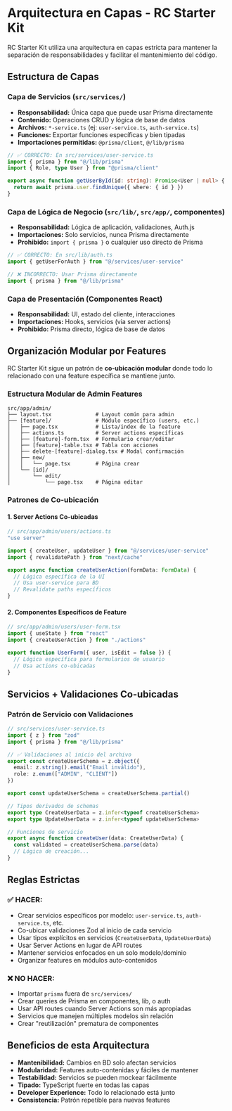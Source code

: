 # Arquitectura en Capas - RC Starter Kit

RC Starter Kit utiliza una arquitectura en capas estricta para mantener la separación de responsabilidades y facilitar el mantenimiento del código.

## **Estructura de Capas**

### **Capa de Servicios (`src/services/`)**
- **Responsabilidad:** Única capa que puede usar Prisma directamente
- **Contenido:** Operaciones CRUD y lógica de base de datos
- **Archivos:** `*-service.ts` (ej: `user-service.ts`, `auth-service.ts`)
- **Funciones:** Exportar funciones específicas y bien tipadas
- **Importaciones permitidas:** `@prisma/client`, `@/lib/prisma`

```typescript
// ✅ CORRECTO: En src/services/user-service.ts
import { prisma } from "@/lib/prisma"
import { Role, type User } from "@prisma/client"

export async function getUserById(id: string): Promise<User | null> {
  return await prisma.user.findUnique({ where: { id } })
}
```

### **Capa de Lógica de Negocio (`src/lib/`, `src/app/`, componentes)**
- **Responsabilidad:** Lógica de aplicación, validaciones, Auth.js
- **Importaciones:** Solo servicios, nunca Prisma directamente
- **Prohibido:** `import { prisma }` o cualquier uso directo de Prisma

```typescript
// ✅ CORRECTO: En src/lib/auth.ts
import { getUserForAuth } from "@/services/user-service"

// ❌ INCORRECTO: Usar Prisma directamente
import { prisma } from "@/lib/prisma"
```

### **Capa de Presentación (Componentes React)**
- **Responsabilidad:** UI, estado del cliente, interacciones
- **Importaciones:** Hooks, servicios (via server actions)
- **Prohibido:** Prisma directo, lógica de base de datos

## **Organización Modular por Features**

RC Starter Kit sigue un patrón de **co-ubicación modular** donde todo lo relacionado con una feature específica se mantiene junto.

### **Estructura Modular de Admin Features**

```
src/app/admin/
├── layout.tsx              # Layout común para admin
├── [feature]/              # Módulo específico (users, etc.)
│   ├── page.tsx            # Lista/index de la feature
│   ├── actions.ts          # Server actions específicas
│   ├── [feature]-form.tsx  # Formulario crear/editar
│   ├── [feature]-table.tsx # Tabla con acciones
│   ├── delete-[feature]-dialog.tsx # Modal confirmación
│   ├── new/
│   │   └── page.tsx        # Página crear
│   └── [id]/
│       └── edit/
│           └── page.tsx    # Página editar
```

### **Patrones de Co-ubicación**

#### **1. Server Actions Co-ubicadas**
```typescript
// src/app/admin/users/actions.ts
"use server"

import { createUser, updateUser } from "@/services/user-service"
import { revalidatePath } from "next/cache"

export async function createUserAction(formData: FormData) {
  // Lógica específica de la UI
  // Usa user-service para BD
  // Revalidate paths específicos
}
```

#### **2. Componentes Específicos de Feature**
```typescript
// src/app/admin/users/user-form.tsx
import { useState } from "react"
import { createUserAction } from "./actions"

export function UserForm({ user, isEdit = false }) {
  // Lógica específica para formularios de usuario
  // Usa actions co-ubicadas
}
```

## **Servicios + Validaciones Co-ubicadas**

### **Patrón de Servicio con Validaciones**
```typescript
// src/services/user-service.ts
import { z } from "zod"
import { prisma } from "@/lib/prisma"

// ✅ Validaciones al inicio del archivo
export const createUserSchema = z.object({
  email: z.string().email("Email inválido"),
  role: z.enum(["ADMIN", "CLIENT"])
})

export const updateUserSchema = createUserSchema.partial()

// Tipos derivados de schemas
export type CreateUserData = z.infer<typeof createUserSchema>
export type UpdateUserData = z.infer<typeof updateUserSchema>

// Funciones de servicio
export async function createUser(data: CreateUserData) {
  const validated = createUserSchema.parse(data)
  // Lógica de creación...
}
```

## **Reglas Estrictas**

### **✅ HACER:**
- Crear servicios específicos por modelo: `user-service.ts`, `auth-service.ts`, etc.
- Co-ubicar validaciones Zod al inicio de cada servicio
- Usar tipos explícitos en servicios (`CreateUserData`, `UpdateUserData`)
- Usar Server Actions en lugar de API routes
- Mantener servicios enfocados en un solo modelo/dominio
- Organizar features en módulos auto-contenidos

### **❌ NO HACER:**
- Importar `prisma` fuera de `src/services/`
- Crear queries de Prisma en componentes, lib, o auth
- Usar API routes cuando Server Actions son más apropiadas
- Servicios que manejen múltiples modelos sin relación
- Crear "reutilización" prematura de componentes

## **Beneficios de esta Arquitectura**

- **Mantenibilidad:** Cambios en BD solo afectan servicios
- **Modularidad:** Features auto-contenidas y fáciles de mantener
- **Testabilidad:** Servicios se pueden mockear fácilmente
- **Tipado:** TypeScript fuerte en todas las capas
- **Developer Experience:** Todo lo relacionado está junto
- **Consistencia:** Patrón repetible para nuevas features